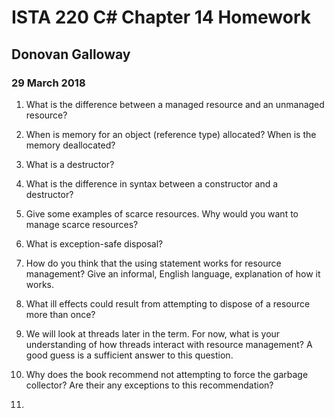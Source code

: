 # ISTA 220 C# Chapter 14 Homework
## Donovan Galloway
### 29 March 2018
1.  What is the difference between a managed resource and an unmanaged resource?

3.  When is memory for an object (reference type) allocated? When is the memory deallocated?
4.  What is a destructor?
5.  What is the difference in syntax between a constructor and a destructor?
6.  Give some examples of scarce resources. Why would you want to manage scarce resources?
7.  What is exception-safe disposal?
8.  How do you think that the using statement works for resource management? Give an informal, English language, explanation of how it works.
9.  What ill effects could result from attempting to dispose of a resource more than once?
10.  We will look at threads later in the term. For now, what is your understanding of how threads interact with resource management? A good guess is a sufficient answer to this question.
11.  Why does the book recommend not attempting to force the garbage collector? Are their any exceptions to this recommendation?
11. 